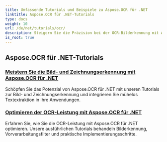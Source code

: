 ```yaml
---
title: Umfassende Tutorials und Beispiele zu Aspose.OCR für .NET
linktitle: Aspose.OCR für .NET-Tutorials
type: docs
weight: 10
url: /de/net/tutorials/ocr/
description: Steigern Sie die Präzision bei der OCR-Bilderkennung mit Aspose.OCR für .NET. Entdecken Sie Tutorials zur Berechnung des Schrägwinkels, Texterkennung, OCR-Konfiguration und Optimierung.
is_root: true
---
```


## Aspose.OCR für .NET-Tutorials
### [Meistern Sie die Bild- und Zeichnungserkennung mit Aspose.OCR für .NET](./master-image-and-drawing-recognition/)
Schöpfen Sie das Potenzial von Aspose.OCR für .NET mit unseren Tutorials zur Bild- und Zeichnungserkennung und integrieren Sie mühelos Textextraktion in Ihre Anwendungen.
### [Optimieren der OCR-Leistung mit Aspose.OCR für .NET](./optimization-ocr/)
Erfahren Sie, wie Sie die OCR-Leistung mit Aspose.OCR für .NET optimieren. Unsere ausführlichen Tutorials behandeln Bilderkennung, Vorverarbeitungsfilter und praktische Implementierungsschritte.